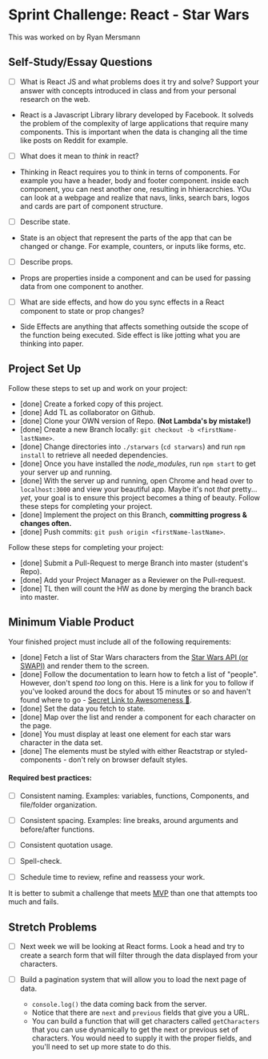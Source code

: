# Sprint Challenge: React - Star Wars

This was worked on by Ryan Mersmann

## Self-Study/Essay Questions

- [ ] What is React JS and what problems does it try and solve? Support your answer with concepts introduced in class and from your personal research on the web.

- React is a Javascript Library library developed by Facebook. It solveds the problem of the complexity of large applications that require many components. This is important when the data is changing all the time like posts on Reddit for example.

- [ ] What does it mean to _think_ in react?

- Thinking in React requires you to think in terns of components. For example you have a header, body and footer component. inside each component, you can nest another one, resulting in hhieracrchies. YOu can look at a webpage and realize that navs, links, search bars, logos and cards are part of component structure.

- [ ] Describe state.

- State is an object that represent the parts of the app that can be changed or change. For example, counters, or inputs like forms, etc.

- [ ] Describe props.

- Props are properties inside a component and can be used for passing data from one component to another.

- [ ] What are side effects, and how do you sync effects in a React component to state or prop changes?

- Side Effects are anything that affects something outside the scope of the function being executed. Side effect is like jotting what you are thinking into paper.

## Project Set Up

Follow these steps to set up and work on your project:

- [done] Create a forked copy of this project.
- [done] Add TL as collaborator on Github.
- [done] Clone your OWN version of Repo. **(Not Lambda's by mistake!)**
- [done] Create a new Branch locally: `git checkout -b <firstName-lastName>`.
- [done] Change directories into `./starwars` (`cd starwars`) and run `npm install` to retrieve all needed dependencies.
- [done] Once you have installed the _node_modules_, run `npm start` to get your server up and running.
- [done] With the server up and running, open Chrome and head over to `localhost:3000` and view your beautiful app. Maybe it's not _that_ pretty... _yet_, your goal is to ensure this project becomes a thing of beauty.
Follow these steps for completing your project.
- [done] Implement the project on this Branch, **committing progress & changes often.**
- [done] Push commits: `git push origin <firstName-lastName>`.

Follow these steps for completing your project:

- [done] Submit a Pull-Request to merge <firstName-lastName> Branch into master (student's  Repo).
- [done] Add your Project Manager as a Reviewer on the Pull-request.
- [done] TL then will count the HW as done by merging the branch back into master.


## Minimum Viable Product

Your finished project must include all of the following requirements:

- [done] Fetch a list of Star Wars characters from the [Star Wars API (or SWAPI)](https://swapi.co/) and render them to the screen. 
- [done] Follow the documentation to learn how to fetch a list of "people". However, don't spend _too_ long on this. Here is a link for you to follow if you've looked around the docs for about 15 minutes or so and haven't found where to go - [Secret Link to Awesomeness 🤫](https://swapi.co/documentation#people).
- [done] Set the data you fetch to state.
- [done] Map over the list and render a component for each character on the page.
- [done] You must display at least one element for each star wars character in the data set.
- [done] The elements must be styled with either Reactstrap or styled-components - don't rely on browser default styles.

#### Required best practices:

- [ ] Consistent naming. Examples: variables, functions, Components, and file/folder organization.
- [ ] Consistent spacing. Examples: line breaks, around arguments and before/after functions.
- [ ] Consistent quotation usage.
- [ ] Spell-check.
- [ ] Schedule time to review, refine and reassess your work.


It is better to submit a challenge that meets [MVP](https://en.wikipedia.org/wiki/Minimum_viable_product) than one that attempts too much and fails.

## Stretch Problems
- [ ] Next week we will be looking at React forms. Look a head and try to create a search form that will filter through the data displayed from your characters. 

- [ ] Build a pagination system that will allow you to load the next page of data.
  - `console.log()` the data coming back from the server.
  - Notice that there are `next` and `previous` fields that give you a URL.
  - You can build a function that will get characters called `getCharacters` that you can use dynamically to get the next or previous set of characters. You would need to supply it with the proper fields, and you'll need to set up more state to do this.

<!--
- [ ] Build another app from scratch that looks very similar to this one. Inside of your main `App` component fetch some data in this same fashion from this url `https://dog.ceo/dog-api/#all` you'll have to follow the documentation at that website and figure out how to change up the code you've seen here in this Star Wars app in order to properly fetch the data and store it on Component State.
-->
